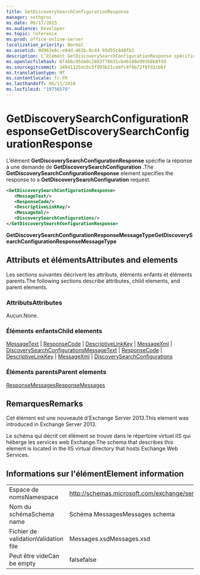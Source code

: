 ```yaml
---
title: GetDiscoverySearchConfigurationResponse
manager: sethgros
ms.date: 09/17/2015
ms.audience: Developer
ms.topic: reference
ms.prod: office-online-server
localization_priority: Normal
ms.assetid: 9d963e6c-e94d-462b-8c44-95d55c848fb2
description: L’élément GetDiscoverySearchConfigurationResponse spécifie la réponse à une demande de GetDiscoverySearchConfiguration.
ms.openlocfilehash: 6f4bbc05da0c2883f78b31cb46108e993b8b8fdd
ms.sourcegitcommit: 34041125dc8c5f993b21cebfc4f8b72f0fd2cb6f
ms.translationtype: MT
ms.contentlocale: fr-FR
ms.lasthandoff: 06/11/2018
ms.locfileid: "19756578"
---
```

# <a name="getdiscoverysearchconfigurationresponse"></a><span data-ttu-id="1e16c-103">GetDiscoverySearchConfigurationResponse</span><span class="sxs-lookup"><span data-stu-id="1e16c-103">GetDiscoverySearchConfigurationResponse</span></span>

<span data-ttu-id="1e16c-104">L’élément **GetDiscoverySearchConfigurationResponse** spécifie la réponse à une demande de **GetDiscoverySearchConfiguration** .</span><span class="sxs-lookup"><span data-stu-id="1e16c-104">The **GetDiscoverySearchConfigurationResponse** element specifies the response to a **GetDiscoverySearchConfiguration** request.</span></span> 
  
```XML
<GetDiscoverySearchConfigurationResponse>
   <MessageText/>
   <ResponseCode/>
   <DescriptiveLinkKey/>
   <MessageXml/>
   <DiscoverySearchConfigurations/>
</GetDiscoverySearchConfigurationResponse>
```

 <span data-ttu-id="1e16c-105">**GetDiscoverySearchConfigurationResponseMessageType**</span><span class="sxs-lookup"><span data-stu-id="1e16c-105">**GetDiscoverySearchConfigurationResponseMessageType**</span></span>
## <a name="attributes-and-elements"></a><span data-ttu-id="1e16c-106">Attributs et éléments</span><span class="sxs-lookup"><span data-stu-id="1e16c-106">Attributes and elements</span></span>

<span data-ttu-id="1e16c-107">Les sections suivantes décrivent les attributs, éléments enfants et éléments parents.</span><span class="sxs-lookup"><span data-stu-id="1e16c-107">The following sections describe attributes, child elements, and parent elements.</span></span>
  
### <a name="attributes"></a><span data-ttu-id="1e16c-108">Attributs</span><span class="sxs-lookup"><span data-stu-id="1e16c-108">Attributes</span></span>

<span data-ttu-id="1e16c-109">Aucun.</span><span class="sxs-lookup"><span data-stu-id="1e16c-109">None.</span></span>
  
### <a name="child-elements"></a><span data-ttu-id="1e16c-110">Éléments enfants</span><span class="sxs-lookup"><span data-stu-id="1e16c-110">Child elements</span></span>

<span data-ttu-id="1e16c-111">[MessageText](messagetext.md) | [ResponseCode](responsecode.md) | [DescriptiveLinkKey](descriptivelinkkey.md) | [MessageXml](messagexml.md) | [DiscoverySearchConfigurations](discoverysearchconfigurations.md)</span><span class="sxs-lookup"><span data-stu-id="1e16c-111">[MessageText](messagetext.md) | [ResponseCode](responsecode.md) | [DescriptiveLinkKey](descriptivelinkkey.md) | [MessageXml](messagexml.md) | [DiscoverySearchConfigurations](discoverysearchconfigurations.md)</span></span>
  
### <a name="parent-elements"></a><span data-ttu-id="1e16c-112">Éléments parents</span><span class="sxs-lookup"><span data-stu-id="1e16c-112">Parent elements</span></span>

[<span data-ttu-id="1e16c-113">ResponseMessages</span><span class="sxs-lookup"><span data-stu-id="1e16c-113">ResponseMessages</span></span>](responsemessages.md)
  
## <a name="remarks"></a><span data-ttu-id="1e16c-114">Remarques</span><span class="sxs-lookup"><span data-stu-id="1e16c-114">Remarks</span></span>

<span data-ttu-id="1e16c-115">Cet élément est une nouveauté d'Exchange Server 2013.</span><span class="sxs-lookup"><span data-stu-id="1e16c-115">This element was introduced in Exchange Server 2013.</span></span>
  
<span data-ttu-id="1e16c-116">Le schéma qui décrit cet élément se trouve dans le répertoire virtuel IIS qui héberge les services web Exchange.</span><span class="sxs-lookup"><span data-stu-id="1e16c-116">The schema that describes this element is located in the IIS virtual directory that hosts Exchange Web Services.</span></span>
  
## <a name="element-information"></a><span data-ttu-id="1e16c-117">Informations sur l'élément</span><span class="sxs-lookup"><span data-stu-id="1e16c-117">Element information</span></span>

|||
|:-----|:-----|
|<span data-ttu-id="1e16c-118">Espace de noms</span><span class="sxs-lookup"><span data-stu-id="1e16c-118">Namespace</span></span>  <br/> |http://schemas.microsoft.com/exchange/services/2006/messages  <br/> |
|<span data-ttu-id="1e16c-119">Nom du schéma</span><span class="sxs-lookup"><span data-stu-id="1e16c-119">Schema name</span></span>  <br/> |<span data-ttu-id="1e16c-120">Schéma Messages</span><span class="sxs-lookup"><span data-stu-id="1e16c-120">Messages schema</span></span>  <br/> |
|<span data-ttu-id="1e16c-121">Fichier de validation</span><span class="sxs-lookup"><span data-stu-id="1e16c-121">Validation file</span></span>  <br/> |<span data-ttu-id="1e16c-122">Messages.xsd</span><span class="sxs-lookup"><span data-stu-id="1e16c-122">Messages.xsd</span></span>  <br/> |
|<span data-ttu-id="1e16c-123">Peut être vide</span><span class="sxs-lookup"><span data-stu-id="1e16c-123">Can be empty</span></span>  <br/> |<span data-ttu-id="1e16c-124">false</span><span class="sxs-lookup"><span data-stu-id="1e16c-124">false</span></span>  <br/> |
   

